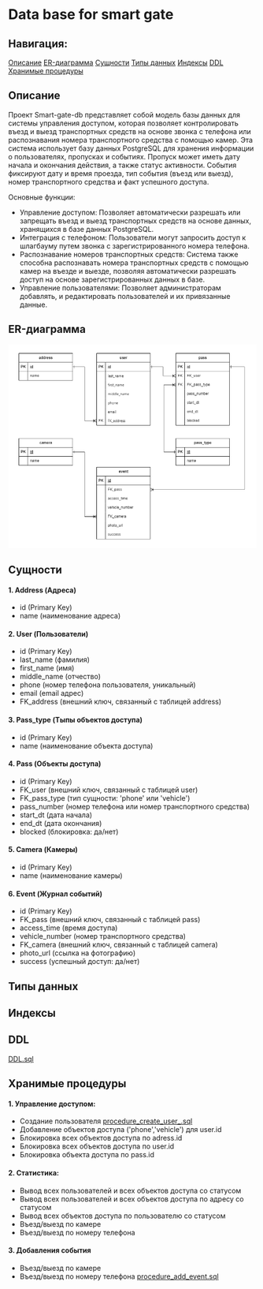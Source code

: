 # Data base for smart gate

## Навигация:
[Описание](#title1)
[ER-диаграмма](#title2)
[Сущности](#title3)
[Типы данных](#title4)
[Индексы](#title5)
[DDL](#title6)
[Хранимые процедуры](#title7)


## <a id="title1">Описание</a>
Проект Smart-gate-db представляет собой модель базы данных для системы управления доступом, которая позволяет контролировать въезд и выезд транспортных средств на основе звонка с телефона или распознавания номера транспортного средства с помощью камер. Эта система использует базу данных PostgreSQL для хранения информации о пользователях, пропусках и событиях.
Пропуск может иметь дату начала и окончания действия, а также статус активности. События фиксируют дату и время проезда, тип события (въезд или выезд), номер транспортного средства и факт успешного доступа.

Основные функции:  
- Управление доступом: Позволяет автоматически разрешать или запрещать въезд и выезд транспортных средств на основе данных, хранящихся в базе данных PostgreSQL.  
- Интеграция с телефоном: Пользователи могут запросить доступ к шлагбауму путем звонка с зарегистрированного номера телефона.  
- Распознавание номеров транспортных средств: Система также способна распознавать номера транспортных средств с помощью камер на въезде и выезде, позволяя автоматически разрешать доступ на основе зарегистрированных данных в базе.  
- Управление пользователями: Позволяет администраторам добавлять, и редактировать пользователей и их привязанные данные.  

## <a id="title2">ER-диаграмма</a>
![](erd.png)
## <a id="title3">Сущности</a>
#### 1. Address (Адреса)  
- id (Primary Key)
- name  (наименование адреса)

#### 2. User (Пользователи)
- id (Primary Key)
- last_name (фамилия)
- first_name (имя)
- middle_name (отчество)
- phone (номер телефона пользователя, уникальный)
- email (email адрес)
- FK_address (внешний ключ, связанный с таблицей address)

#### 3. Pass_type (Тыпы объектов доступа)  
- id (Primary Key)
- name  (наименование объекта доступа)

#### 4. Pass (Объекты доступа)
- id (Primary Key)
- FK_user (внешний ключ, связанный с таблицей user)
- FK_pass_type (тип сущности: 'phone' или 'vehicle')
- pass_number (номер телефона или номер транспортного средства)
- start_dt (дата начала)
- end_dt (дата окончания)
- blocked (блокировка: да/нет)

#### 5. Camera (Камеры)  
- id (Primary Key)
- name  (наименование камеры)

#### 6. Event (Журнал событий)
- id (Primary Key)
- FK_pass (внешний ключ, связанный с таблицей pass)
- access_time (время доступа)
- vehicle_number (номер транспортного средства)
- FK_camera (внешний ключ, связанный с таблицей camera)
- photo_url (cсылка на фотографию)
- success (успешный доступ: да/нет)

## <a id="title4">Типы данных</a>

## <a id="title5">Индексы</a>

## <a id="title6">DDL</a>
[DDL.sql](DDL.sql)
## <a id="title7">Хранимые процедуры</a>
#### 1. Управление доступом:
- Создание пользователя [procedure_create_user_.sql](procedure_create_user.sql)
- Добавление объектов доступа ('phone','vehicle') для user.id
- Блокировка всех объектов доступа по adress.id
- Блокировка всех объектов доступа по user.id
- Блокировка объекта доступа по pass.id

#### 2. Статистика:
- Вывод всех пользователей и всех объектов доступа со статусом
- Вывод всех пользователей и всех объектов доступа по адресу со статусом
- Вывод всех объектов доступа по пользователю со статусом
- Въезд/выезд по камере
- Въезд/выезд  по номеру телефона

#### 3. Добавления события
- Въезд/выезд по камере
- Въезд/выезд по номеру телефона [procedure_add_event.sql](procedure_add_event.sql)


